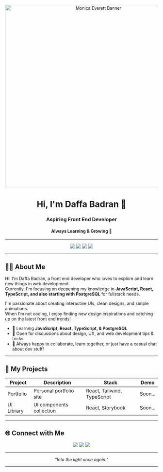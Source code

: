 <p align="center">
  <img src="https://tenor.com/nCWJYEsNTPO.gif" width="600" alt="Monica Everett Banner"/>
  
</p>

<h1 align="center">Hi, I'm Daffa Badran 👋</h1>
<h3 align="center">Aspiring Front End Developer</h3>
<h4 align="center">Always Learning & Growing 🚀</h4>

---

<p align="center">
  <img src="https://img.shields.io/badge/JavaScript-F7DF1E?logo=javascript&logoColor=black&style=for-the-badge"/>
  <img src="https://img.shields.io/badge/React-61DAFB?logo=react&logoColor=black&style=for-the-badge"/>
  <img src="https://img.shields.io/badge/TypeScript-3178C6?logo=typescript&logoColor=white&style=for-the-badge"/>
  <img src="https://img.shields.io/badge/PostgreSQL-4169E1?logo=postgresql&logoColor=white&style=for-the-badge"/>
</p>

---

## 👨‍💻 About Me

Hi! I'm Daffa Badran, a front end developer who loves to explore and learn new things in web development.  
Currently, I'm focusing on deepening my knowledge in **JavaScript, React, TypeScript, and also starting with PostgreSQL** for fullstack needs.

I'm passionate about creating interactive UIs, clean designs, and simple animations.  
When I'm not coding, I enjoy finding new design inspirations and catching up on the latest front end trends!

- 🌱 Learning **JavaScript, React, TypeScript, & PostgreSQL**
- 💬 Open for discussions about design, UX, and web development tips & tricks
- 🚀 Always happy to collaborate, learn together, or just have a casual chat about dev stuff!

---

## 🚀 My Projects

| Project    | Description              | Stack                  | Demo   |
|------------|--------------------------|------------------------|--------|
| Portfolio  | Personal portfolio site  | React, Tailwind, TypeScript | Soon... |
| UI Library | UI components collection | React, Storybook       | Soon... |

---

## 🌐 Connect with Me

<p align="center">
  <a href="https://linkedin.com/in/daffabadran"><img src="https://img.shields.io/badge/LinkedIn-blue?logo=linkedin&logoColor=white&style=for-the-badge"/></a>
  <a href="mailto:daffabadrann@gmail.com"><img src="https://img.shields.io/badge/Email-DaffaBadran-red?logo=gmail&logoColor=white&style=for-the-badge"/></a>
  <a href="https://instagram.com/januarvii"><img src="https://img.shields.io/badge/Instagram-E4405F?logo=instagram&logoColor=white&style=for-the-badge"/></a>
</p>

---

<p align="center">
  <i>"Into the light once again."</i>
</p>

---
